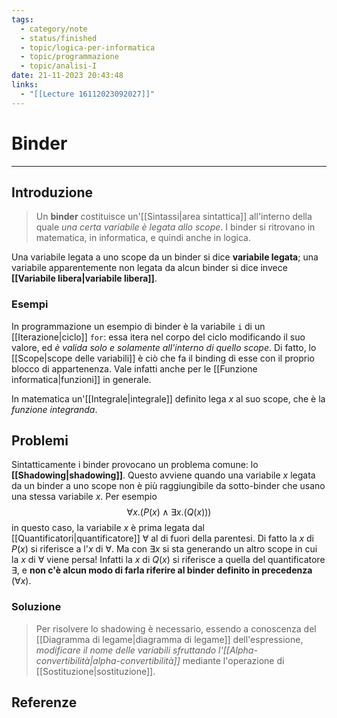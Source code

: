 ```yaml
---
tags:
  - category/note
  - status/finished
  - topic/logica-per-informatica
  - topic/programmazione
  - topic/analisi-I
date: 21-11-2023 20:43:48
links:
  - "[[Lecture 16112023092027]]"
---
```

# Binder
---
## Introduzione
> Un **binder** costituisce un'[[Sintassi|area sintattica]] all'interno della quale _una certa variabile è legata allo scope_. I binder si ritrovano in matematica, in informatica, e quindi anche in logica.

Una variabile legata a uno scope da un binder si dice **variabile legata**; una variabile apparentemente non legata da alcun binder si dice invece **[[Variabile libera|variabile libera]]**.

### Esempi
In programmazione un esempio di binder è la variabile `i` di un [[Iterazione|ciclo]] `for`: essa itera nel corpo del ciclo modificando il suo valore, ed _è valida solo e solamente all'interno di quello scope_. Di fatto, lo [[Scope|scope delle variabili]] è ciò che fa il binding di esse con il proprio blocco di appartenenza. Vale infatti anche per le [[Funzione informatica|funzioni]] in generale.

In matematica un'[[Integrale|integrale]] definito lega $x$ al suo scope, che è la _funzione integranda_.

## Problemi
Sintatticamente i binder provocano un problema comune: lo **[[Shadowing|shadowing]]**. Questo avviene quando una variabile $x$ legata da un binder a uno scope non è più raggiungibile da sotto-binder che usano una stessa variabile $x$. Per esempio
$$\forall x. (P(x) \land \exists x. (Q(x)))$$
in questo caso, la variabile $x$ è prima legata dal [[Quantificatori|quantificatore]] $\forall$ al di fuori della parentesi. Di fatto la $x$ di $P(x)$ si riferisce a l'$x$ di $\forall$. Ma con $\exists x$ si sta generando un altro scope in cui la $x$ di $\forall$ viene persa! Infatti la $x$ di $Q(x)$ si riferisce a quella del quantificatore $\exists$, e **non c'è alcun modo di farla riferire al binder definito in precedenza** ($\forall x$).

### Soluzione
> Per risolvere lo shadowing è necessario, essendo a conoscenza del [[Diagramma di legame|diagramma di legame]] dell'espressione, _modificare il nome delle variabili sfruttando l'[[Alpha-convertibilità|alpha-convertibilità]]_ mediante l'operazione di [[Sostituzione|sostituzione]].

## Referenze